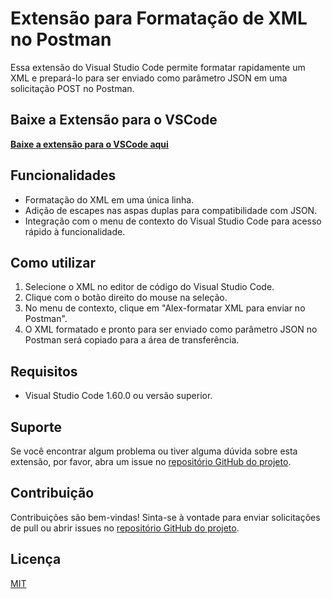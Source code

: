 # Extensão para Formatação de XML no Postman

Essa extensão do Visual Studio Code permite formatar rapidamente um XML e prepará-lo para ser enviado como parâmetro JSON em uma solicitação POST no Postman.

## Baixe a Extensão para o VSCode

[**Baixe a extensão para o VSCode aqui**](https://github.com/leco123/carvalho-formatar-xml-para-request-json/raw/main/carvalho-formatar-xml-para-request-json-1.0.0.vsix)

## Funcionalidades

- Formatação do XML em uma única linha.
- Adição de escapes nas aspas duplas para compatibilidade com JSON.
- Integração com o menu de contexto do Visual Studio Code para acesso rápido à funcionalidade.

## Como utilizar

1. Selecione o XML no editor de código do Visual Studio Code.
2. Clique com o botão direito do mouse na seleção.
3. No menu de contexto, clique em "Alex-formatar XML para enviar no Postman".
4. O XML formatado e pronto para ser enviado como parâmetro JSON no Postman será copiado para a área de transferência.

## Requisitos

- Visual Studio Code 1.60.0 ou versão superior.

## Suporte

Se você encontrar algum problema ou tiver alguma dúvida sobre esta extensão, por favor, abra um issue no [repositório GitHub do projeto](https://github.com/leco123/carvalho-formatar-xml-para-request-json/issues).

## Contribuição

Contribuições são bem-vindas! Sinta-se à vontade para enviar solicitações de pull ou abrir issues no [repositório GitHub do projeto](https://github.com/leco123/).

## Licença

[MIT](LICENSE)
